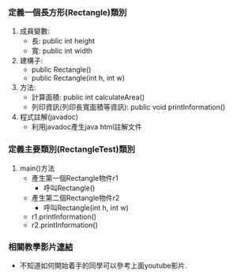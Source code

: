 ### 定義一個長方形(Rectangle)類別 
1. 成員變數:
    - 長: public int height
    - 寬: public int width 
1. 建構子:
    - public Rectangle()
    - public Rectangle(int h, int w)
1. 方法:
    - 計算面積: public int calculateArea()
    - 列印資訊(列印長寬面積等資訊): public void printInformation()
1. 程式註解(javadoc)
    - 利用javadoc產生java html註解文件
    
### 定義主要類別(RectangleTest)類別  
1. main()方法
    - 產生第一個Rectangle物件r1
        - 呼叫Rectangle()
    - 產生第二個Rectangle物件r2
        - 呼叫Rectangle(int h, int w)
    - r1.printInformation()
    - r2.printInformation()

### 相關教學影片[連結](https://youtu.be/7kPE-9SRRL8)
   - 不知道如何開始着手的同學可以參考上面youtube影片.
